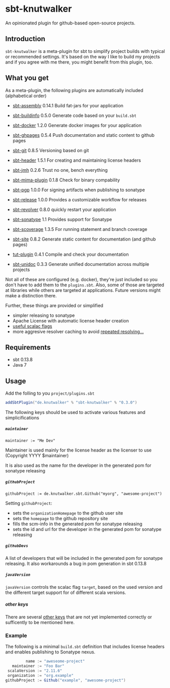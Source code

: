 # sbt-knutwalker

An opinionated plugin for github-based open-source projects.


## Introduction

`sbt-knutwalker` is a meta-plugin for sbt to simplify project builds
with typical or recommended settings.
It's based on the way I like to build my projects and if you agree with
me there, you might benefit from this plugin, too.

## What you get

As a meta-plugin, the following plugins are automatically included (alphabetical order)

- [sbt-assembly](https://github.com/sbt/sbt-assembly) 0.14.1
  Build fat-jars for your application

- [sbt-buildinfo](https://github.com/sbt/sbt-buildinfo) 0.5.0
  Generate code based on your `build.sbt`
  
- [sbt-docker](https://github.com/marcuslonnberg/sbt-docker) 1.2.0
  Generate docker images for your application
  
- [sbt-ghpages](https://github.com/sbt/sbt-ghpages) 0.5.4
  Push documentation and static content to github pages
  
- [sbt-git](https://github.com/sbt/sbt-git) 0.8.5
  Versioning based on git

- [sbt-header](https://github.com/sbt/sbt-header) 1.5.1
  For creating and maintaining license headers

- [sbt-jmh](https://github.com/ktoso/sbt-jmh) 0.2.6
  Trust no one, bench everything
  
- [sbt-mima-plugin](https://github.com/typesafehub/migration-manager/wiki/Sbt-plugin) 0.1.8
  Check for binary compability

- [sbt-pgp](https://github.com/sbt/sbt-pgp) 1.0.0
  For signing artifacts when publishing to sonatype

- [sbt-release](https://github.com/sbt/sbt-release) 1.0.0
  Provides a customizable workflow for releases

- [sbt-revolver](https://github.com/spray/sbt-revolver) 0.8.0
  quickly restart your application

- [sbt-sonatype](https://github.com/xerial/sbt-sonatype) 1.1
  Provides support for Sonatype

- [sbt-scoverage](https://github.com/scoverage/sbt-scoverage) 1.3.5
  For running statement and branch coverage

- [sbt-site](https://github.com/sbt/sbt-site) 0.8.2
  Generate static content for documentation (and github pages)
  
- [tut-plugin](https://github.com/tpolecat/tut) 0.4.1
  Compile and check your documentation
  
- [sbt-unidoc](https://github.com/sbt/sbt-unidoc) 0.3.3
  Generate unified documentation across multiple projects

Not all of these are configured (e.g. docker), they're just included so you don't
have to add them to the `plugins.sbt`. Also, some of those are targeted at libraries
while others are targeted at applications. Future versions might make a distinction there.



Further, these things are provided or simplified

- simpler releasing to sonatype
- Apache License with automatic license header creation
- [useful scalac flags](http://tpolecat.github.io/2014/04/11/scalac-flags.html)
- more aggresive resolver caching to avoid [repeated resolving...](https://twitter.com/datazenit/status/585540351978536962/photo/1)


## Requirements

- sbt 0.13.8
- Java 7

## Usage

Add the folling to you `project/plugins.sbt`

```scala
addSbtPlugin("de.knutwalker" % "sbt-knutwalker" % "0.3.0")
```

The following keys should be used to activate various features and simplicifications

##### `maintainer`

`maintainer := "Me Dev"`

Maintainer is used mainly for the license header as the licenser to use
(Copyright YYYY $maintainer)

It is also used as the name for the developer in the generated pom for
sonatype releasing

##### `githubProject`

`githubProject := de.knutwalker.sbt.Github("myorg", "awesome-project")`

Setting `githubProject`:
  - sets the `organizationHomepage` to the github user site
  - sets the `homepage` to the github repository site
  - fills the scm-info in the generated pom for sonatype releasing
  - sets the id and url for the developer in the generated pom for
sonatype releasing

##### `githubDevs`

A list of developers that will be included in the generated pom for
sonatype releasing.
It also workarounds a bug in pom generation in sbt 0.13.8


##### `javaVersion`

`javaVersion` controls the scalac flag `target`, based on the used version
and the different target support for of different scala versions.

##### _other keys_

There are several [other keys](src/main/scala/KSbtKeys.scala) that are not yet implemented
correctly or sufficently to be mentioned here.


### Example

The following is a minimal `build.sbt` definition that includes
license headers and enables publishing to Sonatype nexus.

```scala
         name := "aweseome-project"
   maintainer := "Foo Bar"
 scalaVersion := "2.11.6"
 organization := "org.example"
githubProject := Github("example", "awesome-project")
```
